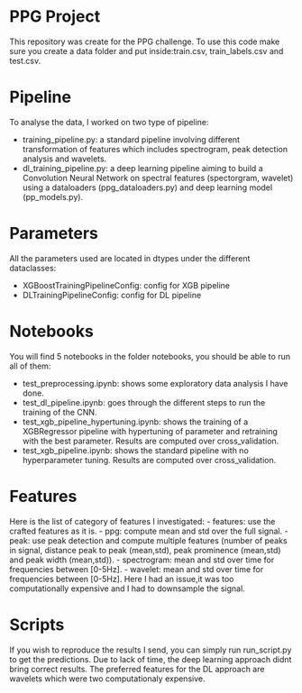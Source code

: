 
<h1>PPG Project</h1>

This repository was create for the PPG challenge. To use this code make sure you create a data folder and put inside:train.csv, train_labels.csv and test.csv.
 
<h1>Pipeline</h1>

To analyse the data, I worked on two type of pipeline: 

- training_pipeline.py: a standard pipeline involving different transformation of features which includes spectrogram, peak detection analysis and wavelets. 
- dl_training_pipeline.py: a deep learning pipeline aiming to build a Convolution Neural Network on spectral features (spectorgram, wavelet) using a dataloaders (ppg_dataloaders.py) and deep learning model (pp_models.py).

<h1> Parameters </h1>
All the parameters used are located in dtypes under the different dataclasses:

- XGBoostTrainingPipelineConfig: config for XGB pipeline
- DLTrainingPipelineConfig: config for DL pipeline

<h1> Notebooks </h1>
You will find 5 notebooks in the folder notebooks, you should be able to run all of them:

- test_preprocessing.ipynb: shows some exploratory data analysis I have done.
- test_dl_pipeline.ipynb: goes through the different steps to run the training of the CNN.
- test_xgb_pipeline_hypertuning.ipynb: shows the training of a XGBRegressor pipeline with hypertuning of parameter and retraining with the best parameter. Results are computed over cross_validation.
- test_xgb_pipeline.ipynb: shows the standard pipeline with no hyperparameter tuning. Results are computed over cross_validation.


<h1> Features </h1>
Here is the list of category of features I investigated:
- features: use the crafted features as it is.
- ppg: compute mean and std over the full signal.
- peak: use peak detection and compute multiple features (number of peaks in signal, distance peak to peak (mean,std), peak prominence (mean,std) and peak width (mean,std)).
- spectrogram: mean and std over time for frequencies between [0-5Hz].
- wavelet: mean and std over time for  frequencies between [0-5Hz]. Here I had an issue,it was too computationally expensive and I had to downsample the signal. 

<h1> Scripts </h1>
If you wish to reproduce the results I send, you can simply run run_script.py to get the predictions. Due to lack of time, the deep learning approach didnt bring correct results. The preferred features for the DL approach are wavelets which were two computationaly expensive.  



